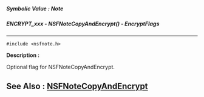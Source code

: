 ##### Symbolic Value : Note
##### ENCRYPT_xxx - NSFNoteCopyAndEncrypt() - EncryptFlags
---
```
#include <nsfnote.h>
```
**Description :**

Optional flag for NSFNoteCopyAndEncrypt.

**See Also :**
[NSFNoteCopyAndEncrypt](/domino-c-api-docs/reference/Func/NSFNoteCopyAndEncrypt)
---
